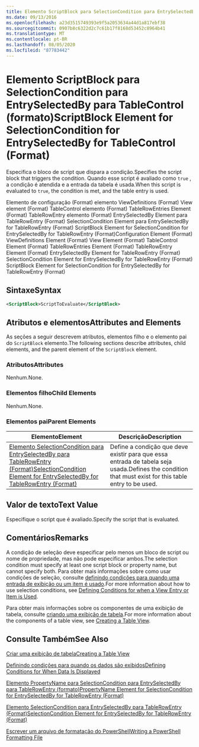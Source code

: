 ```yaml
---
title: Elemento ScriptBlock para SelectionCondition para EntrySelectedBy para TableControl (Format) | Microsoft Docs
ms.date: 09/13/2016
ms.openlocfilehash: a23d3515749393e9f5a2053634a44d1a817ebf38
ms.sourcegitcommit: 0907b8c6322d2c7c61b17f8168d53452c8964b41
ms.translationtype: MT
ms.contentlocale: pt-BR
ms.lasthandoff: 08/05/2020
ms.locfileid: "87783442"
---
```

# <a name="scriptblock-element-for-selectioncondition-for-entryselectedby-for-tablecontrol-format"></a><span data-ttu-id="f7ba2-102">Elemento ScriptBlock para SelectionCondition para EntrySelectedBy para TableControl (formato)</span><span class="sxs-lookup"><span data-stu-id="f7ba2-102">ScriptBlock Element for SelectionCondition for EntrySelectedBy for TableControl (Format)</span></span>

<span data-ttu-id="f7ba2-103">Especifica o bloco de script que dispara a condição.</span><span class="sxs-lookup"><span data-stu-id="f7ba2-103">Specifies the script block that triggers the condition.</span></span> <span data-ttu-id="f7ba2-104">Quando esse script é avaliado como `true` , a condição é atendida e a entrada da tabela é usada.</span><span class="sxs-lookup"><span data-stu-id="f7ba2-104">When this script is evaluated to `true`, the condition is met, and the table entry is used.</span></span>

<span data-ttu-id="f7ba2-105">Elemento de configuração (Format) elemento ViewDefinitions (Format) View element (Format) TableControl elemento (Format) TableRowEntries Element (Format) TableRowEntry elemento (Format) EntrySelectedBy Element para TableRowEntry (Format) SelectionCondition Element para EntrySelectedBy for TableRowEntry (Format) ScriptBlock Element for SelectionCondition for EntrySelectedBy for TableRowEntry (Format)</span><span class="sxs-lookup"><span data-stu-id="f7ba2-105">Configuration Element (Format) ViewDefinitions Element (Format) View Element (Format) TableControl Element (Format) TableRowEntries Element (Format) TableRowEntry Element (Format) EntrySelectedBy Element for TableRowEntry (Format) SelectionCondition Element for EntrySelectedBy for TableRowEntry (Format) ScriptBlock Element for SelectionCondition for EntrySelectedBy for TableRowEntry (Format)</span></span>

## <a name="syntax"></a><span data-ttu-id="f7ba2-106">Sintaxe</span><span class="sxs-lookup"><span data-stu-id="f7ba2-106">Syntax</span></span>

```xml
<ScriptBlock>ScriptToEvaluate</ScriptBlock>
```

## <a name="attributes-and-elements"></a><span data-ttu-id="f7ba2-107">Atributos e elementos</span><span class="sxs-lookup"><span data-stu-id="f7ba2-107">Attributes and Elements</span></span>

<span data-ttu-id="f7ba2-108">As seções a seguir descrevem atributos, elementos filho e o elemento pai do `ScriptBlock` elemento.</span><span class="sxs-lookup"><span data-stu-id="f7ba2-108">The following sections describe attributes, child elements, and the parent element of the `ScriptBlock` element.</span></span>

### <a name="attributes"></a><span data-ttu-id="f7ba2-109">Atributos</span><span class="sxs-lookup"><span data-stu-id="f7ba2-109">Attributes</span></span>

<span data-ttu-id="f7ba2-110">Nenhum.</span><span class="sxs-lookup"><span data-stu-id="f7ba2-110">None.</span></span>

### <a name="child-elements"></a><span data-ttu-id="f7ba2-111">Elementos filho</span><span class="sxs-lookup"><span data-stu-id="f7ba2-111">Child Elements</span></span>

<span data-ttu-id="f7ba2-112">Nenhum.</span><span class="sxs-lookup"><span data-stu-id="f7ba2-112">None.</span></span>

### <a name="parent-elements"></a><span data-ttu-id="f7ba2-113">Elementos pai</span><span class="sxs-lookup"><span data-stu-id="f7ba2-113">Parent Elements</span></span>

|<span data-ttu-id="f7ba2-114">Elemento</span><span class="sxs-lookup"><span data-stu-id="f7ba2-114">Element</span></span>|<span data-ttu-id="f7ba2-115">Descrição</span><span class="sxs-lookup"><span data-stu-id="f7ba2-115">Description</span></span>|
|-------------|-----------------|
|[<span data-ttu-id="f7ba2-116">Elemento SelectionCondition para EntrySelectedBy para TableRowEntry (Format)</span><span class="sxs-lookup"><span data-stu-id="f7ba2-116">SelectionCondition Element for EntrySelectedBy for TableRowEntry (Format)</span></span>](./selectioncondition-element-for-entryselectedby-for-tablecontrol-format.md)|<span data-ttu-id="f7ba2-117">Define a condição que deve existir para que essa entrada de tabela seja usada.</span><span class="sxs-lookup"><span data-stu-id="f7ba2-117">Defines the condition that must exist for this table entry to be used.</span></span>|

## <a name="text-value"></a><span data-ttu-id="f7ba2-118">Valor de texto</span><span class="sxs-lookup"><span data-stu-id="f7ba2-118">Text Value</span></span>

<span data-ttu-id="f7ba2-119">Especifique o script que é avaliado.</span><span class="sxs-lookup"><span data-stu-id="f7ba2-119">Specify the script that is evaluated.</span></span>

## <a name="remarks"></a><span data-ttu-id="f7ba2-120">Comentários</span><span class="sxs-lookup"><span data-stu-id="f7ba2-120">Remarks</span></span>

<span data-ttu-id="f7ba2-121">A condição de seleção deve especificar pelo menos um bloco de script ou nome de propriedade, mas não pode especificar ambos.</span><span class="sxs-lookup"><span data-stu-id="f7ba2-121">The selection condition must specify at least one script block or property name, but cannot specify both.</span></span> <span data-ttu-id="f7ba2-122">Para obter mais informações sobre como usar condições de seleção, consulte [definindo condições para quando uma entrada de exibição ou um item é usado](./defining-conditions-for-displaying-data.md).</span><span class="sxs-lookup"><span data-stu-id="f7ba2-122">For more information about how to use selection conditions, see [Defining Conditions for when a View Entry or Item is Used](./defining-conditions-for-displaying-data.md).</span></span>

<span data-ttu-id="f7ba2-123">Para obter mais informações sobre os componentes de uma exibição de tabela, consulte [criando uma exibição de tabela](./creating-a-table-view.md).</span><span class="sxs-lookup"><span data-stu-id="f7ba2-123">For more information about the components of a table view, see [Creating a Table View](./creating-a-table-view.md).</span></span>

## <a name="see-also"></a><span data-ttu-id="f7ba2-124">Consulte Também</span><span class="sxs-lookup"><span data-stu-id="f7ba2-124">See Also</span></span>

[<span data-ttu-id="f7ba2-125">Criar uma exibição de tabela</span><span class="sxs-lookup"><span data-stu-id="f7ba2-125">Creating a Table View</span></span>](./creating-a-table-view.md)

[<span data-ttu-id="f7ba2-126">Definindo condições para quando os dados são exibidos</span><span class="sxs-lookup"><span data-stu-id="f7ba2-126">Defining Conditions for When Data Is Displayed</span></span>](./defining-conditions-for-displaying-data.md)

[<span data-ttu-id="f7ba2-127">Elemento PropertyName para SelectionCondition para EntrySelectedBy para TableRowEntry (formato)</span><span class="sxs-lookup"><span data-stu-id="f7ba2-127">PropertyName Element for SelectionCondition for EntrySelectedBy for TableRowEntry (Format)</span></span>](./propertyname-element-for-selectioncondition-for-entryselectedby-for-tablerowentry-format.md)

[<span data-ttu-id="f7ba2-128">Elemento SelectionCondition para EntrySelectedBy para TableRowEntry (Format)</span><span class="sxs-lookup"><span data-stu-id="f7ba2-128">SelectionCondition Element for EntrySelectedBy for TableRowEntry (Format)</span></span>](./selectioncondition-element-for-entryselectedby-for-tablecontrol-format.md)

[<span data-ttu-id="f7ba2-129">Escrever um arquivo de formatação do PowerShell</span><span class="sxs-lookup"><span data-stu-id="f7ba2-129">Writing a PowerShell Formatting File</span></span>](./writing-a-powershell-formatting-file.md)
